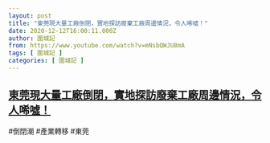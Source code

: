```yaml
---
layout: post
title: "東莞現大量工廠倒閉，實地探訪廢棄工廠周邊情況，令人唏噓！"
date: 2020-12-12T16:00:11.000Z
author: 圍城記
from: https://www.youtube.com/watch?v=mNsbQWJU8mA
tags: [ 圍城記 ]
categories: [ 圍城記 ]
---
```

<!--1607788811000-->
[東莞現大量工廠倒閉，實地探訪廢棄工廠周邊情況，令人唏噓！](https://www.youtube.com/watch?v=mNsbQWJU8mA)
------

<div>
#倒閉潮 #產業轉移 #東莞
</div>
